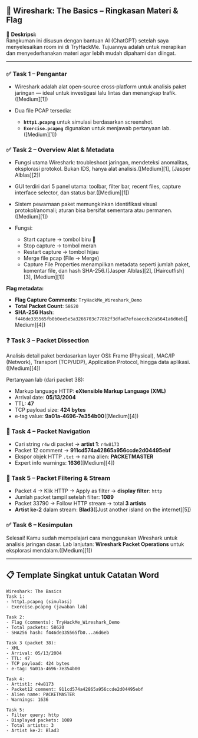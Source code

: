 ## 🦈 Wireshark: The Basics – Ringkasan Materi & Flag

📝 **Deskripsi:**  
Rangkuman ini disusun dengan bantuan AI (ChatGPT) setelah saya menyelesaikan room ini di TryHackMe. Tujuannya adalah untuk merapikan dan menyederhanakan materi agar lebih mudah dipahami dan diingat.

---

### ✅ Task 1 – Pengantar

* Wireshark adalah alat open‑source cross‑platform untuk analisis paket jaringan — ideal untuk investigasi lalu lintas dan menangkap trafik.([Medium][1])
* Dua file PCAP tersedia:

  * **`http1.pcapng`** untuk simulasi berdasarkan screenshot.
  * **`Exercise.pcapng`** digunakan untuk menjawab pertanyaan lab.([Medium][1])

### ✅ Task 2 – Overview Alat & Metadata

* Fungsi utama Wireshark: troubleshoot jaringan, mendeteksi anomalitas, eksplorasi protokol. Bukan IDS, hanya alat analisis.([Medium][1], [Jasper Alblas][2])
* GUI terdiri dari 5 panel utama: toolbar, filter bar, recent files, capture interface selector, dan status bar.([Medium][1])
* Sistem pewarnaan paket memungkinkan identifikasi visual protokol/anomali; aturan bisa bersifat sementara atau permanen.([Medium][1])
* Fungsi:

  * Start capture → tombol biru 🦈
  * Stop capture → tombol merah
  * Restart capture → tombol hijau
  * Merge file pcap (File → Merge)
  * Capture File Properties menampilkan metadata seperti jumlah paket, komentar file, dan hash SHA-256.([Jasper Alblas][2], [Haircutfish][3], [Medium][1])

**Flag metadata:**

* **Flag Capture Comments**: `TryHackMe_Wireshark_Demo`
* **Total Packet Count**: `58620`
* **SHA‑256 Hash**: `f446de335565fb0b0ee5e5a3266703c778b2f3dfad7efeaeccb2da5641a6d6eb`([Medium][4])

### ❓ Task 3 – Packet Dissection

Analisis detail paket berdasarkan layer OSI: Frame (Physical), MAC/IP (Network), Transport (TCP/UDP), Application Protocol, hingga data aplikasi.([Medium][4])

Pertanyaan lab (dari packet 38):

* Markup language HTTP: **eXtensible Markup Language (XML)**
* Arrival date: **05/13/2004**
* TTL: **47**
* TCP payload size: **424 bytes**
* e‑tag value: **9a01a‑4696‑7e354b00**([Medium][4])

### 🔄 Task 4 – Packet Navigation

* Cari string `r4w` di packet → **artist 1**: `r4w8173`
* Packet 12 comment → **911cd574a42865a956ccde2d04495ebf**
* Ekspor objek HTTP `.txt` → nama alien: **PACKETMASTER**
* Expert info warnings: **1636**([Medium][4])

### 📑 Task 5 – Packet Filtering & Stream

* Packet 4 → Klik HTTP → Apply as filter → **display filter**: `http`
* Jumlah packet tampil setelah filter: **1089**
* Packet 33790 → Follow HTTP stream → total **3 artists**
* **Artist ke-2** dalam stream: **Blad3**([Just another island on the internet][5])

### ✅ Task 6 – Kesimpulan

Selesai! Kamu sudah mempelajari cara menggunakan Wireshark untuk analisis jaringan dasar. Lab lanjutan: **Wireshark Packet Operations** untuk eksplorasi mendalam.([Medium][1])

---

## 📋 Template Singkat untuk Catatan Word

```
Wireshark: The Basics
Task 1:
- http1.pcapng (simulasi)
- Exercise.pcapng (jawaban lab)

Task 2:
- Flag (comments): TryHackMe_Wireshark_Demo
- Total packets: 58620
- SHA256 hash: f446de335565fb0...a6d6eb

Task 3 (packet 38):
- XML
- Arrival: 05/13/2004
- TTL: 47
- TCP payload: 424 bytes
- e‑tag: 9a01a‑4696‑7e354b00

Task 4:
- Artist1: r4w8173
- Packet12 comment: 911cd574a42865a956ccde2d04495ebf
- Alien name: PACKETMASTER
- Warnings: 1636

Task 5:
- Filter query: http
- Displayed packets: 1089
- Total artists: 3
- Artist ke‑2: Blad3
```
